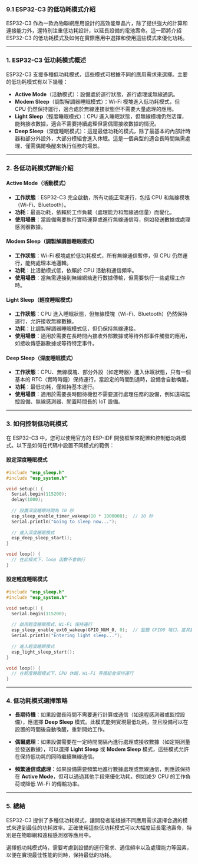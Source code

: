 ### 9.1 **ESP32-C3 的低功耗模式介紹**

ESP32-C3 作為一款為物聯網應用設計的高效能單晶片，除了提供強大的計算和連接能力外，還特別注重低功耗設計，以延長設備的電池壽命。這一節將介紹 ESP32-C3 的低功耗模式及如何在實際應用中選擇和使用這些模式來優化功耗。

---

### 1. **ESP32-C3 低功耗模式概述**

ESP32-C3 支援多種低功耗模式，這些模式可根據不同的應用需求來選擇。主要的低功耗模式有以下幾種：

- **Active Mode**（活動模式）：設備處於運行狀態，進行處理或無線通訊。
- **Modem Sleep**（調製解調器睡眠模式）：Wi-Fi 模塊進入低功耗模式，但 CPU 仍然保持運行，適合處於無線連接狀態但不需要大量處理的應用。
- **Light Sleep**（輕度睡眠模式）：CPU 進入睡眠狀態，但無線模塊仍然活躍，能夠接收數據，適合不需要持續處理但需偶爾接收數據的情況。
- **Deep Sleep**（深度睡眠模式）：這是最低功耗的模式，除了最基本的內部計時器和部分外設外，大部分模組會進入休眠。這是一個典型的適合長時間無需處理、僅需偶爾喚醒來執行任務的場景。

---

### 2. **各低功耗模式詳細介紹**

#### **Active Mode（活動模式）**
- **工作狀態**：ESP32-C3 完全啟動，所有功能正常運行，包括 CPU 和無線模塊（Wi-Fi、Bluetooth）。
- **功耗**：最高功耗，依賴於工作負載（處理能力和無線通信量）而變化。
- **使用場景**：當設備需要執行實時運算或進行無線通信時，例如發送數據或處理感測器數據。

#### **Modem Sleep（調製解調器睡眠模式）**
- **工作狀態**：Wi-Fi 模塊處於低功耗模式，所有無線通信暫停，但 CPU 仍然運行，能夠處理本地邏輯。
- **功耗**：比活動模式低，依賴於 CPU 活動和通信頻率。
- **使用場景**：當無需連接到無線網絡進行數據傳輸，但需要執行一些處理工作時。

#### **Light Sleep（輕度睡眠模式）**
- **工作狀態**：CPU 進入睡眠狀態，但無線模塊（Wi-Fi、Bluetooth）仍然保持運行，允許接收無線數據。
- **功耗**：比調製解調器睡眠模式低，但仍保持無線連接。
- **使用場景**：適用於需要在長時間內接收外部數據或等待外部事件觸發的應用，如接收傳感器數據或等待特定事件。

#### **Deep Sleep（深度睡眠模式）**
- **工作狀態**：CPU、無線模塊、部分外設（如定時器）進入休眠狀態，只有一個基本的 RTC（實時時鐘）保持運行，當設定的時間到達時，設備會自動喚醒。
- **功耗**：最低功耗，僅維持基本運行。
- **使用場景**：適用於需要長時間待機但不需要運行處理任務的設備，例如遠端監控設備、無線感測器、閒置時間長的 IoT 設備。

---

### 3. **如何控制低功耗模式**

在 ESP32-C3 中，您可以使用官方的 ESP-IDF 開發框架來配置和控制低功耗模式。以下是如何在代碼中設置不同模式的範例：

#### **設定深度睡眠模式**

```cpp
#include "esp_sleep.h"
#include "esp_system.h"

void setup() {
  Serial.begin(115200);
  delay(1000);
  
  // 設置深度睡眠時間為 10 秒
  esp_sleep_enable_timer_wakeup(10 * 1000000);  // 10 秒
  Serial.println("Going to sleep now...");
  
  // 進入深度睡眠模式
  esp_deep_sleep_start();
}

void loop() {
  // 在此模式下，loop 函數不會執行
}
```

#### **設定輕度睡眠模式**

```cpp
#include "esp_sleep.h"
#include "esp_system.h"

void setup() {
  Serial.begin(115200);
  
  // 啟用輕度睡眠模式，Wi-Fi 保持運行
  esp_sleep_enable_ext0_wakeup(GPIO_NUM_0, 0);  // 監聽 GPIO0 端口，當其變為 LOW 時喚醒
  Serial.println("Entering light sleep...");
  
  // 進入輕度睡眠模式
  esp_light_sleep_start();
}

void loop() {
  // 在輕度睡眠模式下，CPU 休眠，Wi-Fi 等模組會保持運行
}
```

---

### 4. **低功耗模式選擇策略**

- **長期待機**：如果設備長時間不需要進行計算或通信（如遠程感測器或監控設備），應選擇 **Deep Sleep** 模式。此模式能夠實現最低功耗，並且設備可以在設置的時間後自動喚醒，重新開始工作。
  
- **偶爾處理**：如果設備需要在一定時間間隔內進行處理或接收數據（如定期測量並發送數據），可以選擇 **Light Sleep** 或 **Modem Sleep** 模式，這些模式允許在保持低功耗的同時繼續無線通信。
  
- **頻繁通信或處理**：如果設備需要頻繁地進行數據處理或無線通信，則應該保持在 **Active Mode**，但可以通過其他手段來優化功耗，例如減少 CPU 的工作負荷或降低 Wi-Fi 的傳輸功率。

---

### 5. **總結**

ESP32-C3 提供了多種低功耗模式，讓開發者能根據不同應用需求選擇合適的模式來達到最佳的功耗效率。正確使用這些低功耗模式可以大幅度延長電池壽命，特別是在物聯網和遠程感測器等應用中。

選擇低功耗模式時，需要考慮到設備的運行需求、通信頻率以及處理能力等因素，以便在實現最佳性能的同時，保持最低的功耗。
